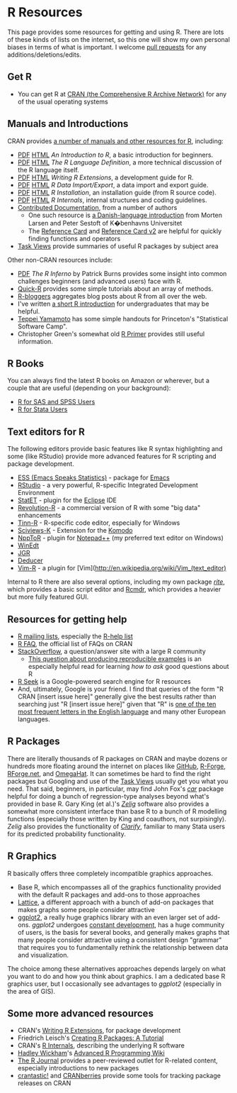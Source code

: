# R Resources

This page provides some resources for getting and using R. There are lots of these kinds of lists on the internet, so this one will show my own personal biases in terms of what is important. I welcome [pull requests](https://github.com/leeper/Rcourse/pulls) for any additions/deletions/edits.

## Get R ##
* You can get R at [CRAN (the Comprehensive R Archive Network)](http://cran.r-project.org/) for any of the usual operating systems


## Manuals and Introductions ##
CRAN provides [a number of manuals and other resources for R](http://cran.r-project.org/manuals.html), including:
* [PDF](http://cran.r-project.org/doc/manuals/R-intro.pdf)
[HTML](http://cran.r-project.org/doc/manuals/R-intro.html) _An Introduction to R_, a basic introduction for beginners.
* [PDF](http://cran.r-project.org/doc/manuals/R-lang.pdf) [HTML](http://cran.r-project.org/doc/manuals/R-lang.html) _The R Language Definition_, a more technical discussion of the R language itself.
* [PDF](http://cran.r-project.org/doc/manuals/R-exts.pdf) [HTML](http://cran.r-project.org/doc/manuals/R-exts.html) _Writing R Extensions_, a development guide for R.
* [PDF](http://cran.r-project.org/doc/manuals/R-data.pdf) [HTML](http://cran.r-project.org/doc/manuals/R-data.html) _R Data Import/Export_, a data import and export guide.
* [PDF](http://cran.r-project.org/doc/manuals/R-admin.pdf) [HTML](http://cran.r-project.org/doc/manuals/R-admin.html) _R Installation_, an installation guide (from R source code).
* [PDF](http://cran.r-project.org/doc/manuals/R-ints.pdf) [HTML](http://cran.r-project.org/doc/manuals/R-ints.html) _R Internals_, internal structures and coding guidelines.
* [Contributed Documentation](http://cran.r-project.org/other-docs.html), from a number of authors
  * One such resource is [a Danish-language introduction](http://cran.r-project.org/doc/contrib/Larsen+Sestof-noter-om-R.pdf) from Morten Larsen and Peter Sestoft of K�benhavns Universitet
  * The [Reference Card](http://cran.r-project.org/doc/contrib/refcard.pdf) and [Reference Card v2](http://cran.r-project.org/doc/contrib/Baggott-refcard-v2.pdf) are helpful for quickly finding functions and operators
* [Task Views](http://cran.r-project.org/web/views/) provide summaries of useful R packages by subject area

Other non-CRAN resources include:
* [PDF](http://lib.stat.cmu.edu/S/Spoetry/Tutor/R_inferno.pdf) *The R Inferno* by Patrick Burns provides some insight into common challenges beginners (and advanced users) face with R.
* [Quick-R](http://www.statmethods.net/) provides some simple tutorials about an array of methods.
* [R-bloggers](http://www.r-bloggers.com/) aggregates blog posts about R from all over the web.
* I've written [a short R introduction](/Intro2R/Intro2R.pdf) for undergraduates that may be helpful.
* [Teppei Yamamoto](http://web.mit.edu/teppei/www/teaching.html) has some simple handouts for Princeton's "Statistical Software Camp".
* Christopher Green's somewhat old [R Primer](http://www.stat.washington.edu/cggreen/rprimer/) provides still useful information.

## R Books ##
You can always find the latest R books on Amazon or wherever, but a couple that are useful (depending on your background):
* [R for SAS and SPSS Users](http://www.amazon.com/SAS-SPSS-Users-Statistics-Computing/dp/1461406846)
* [R for Stata Users](http://www.amazon.com/R-Stata-Users-Statistics-Computing/dp/1461425964)


## Text editors for R ##
The following editors provide basic features like R syntax highlighting and some (like RStudio) provide more advanced features for R scripting and package development.
* [ESS (Emacs Speaks Statistics)](http://ess.r-project.org/) - package for [Emacs](https://www.gnu.org/software/emacs/)
* [RStudio](http://www.rstudio.com/ide/) - a very powerful, R-specific Integrated Development Environment
* [StatET](http://www.walware.de/goto/statet) - plugin for the [Eclipse](http://www.eclipse.org/eclipse/) IDE
* [Revolution-R](http://www.revolutionanalytics.com/products/revolution-r.php) - a commercial version of R with some "big data" enhancements
* [Tinn-R](http://www.sciviews.org/Tinn-R/) - R-specific code editor, especially for Windows
* [Sciviews-K](http://www.sciviews.org/SciViews-K) - Extension for the [Komodo](http://www.activestate.com/komodo-ide)
* [NppToR](http://sourceforge.net/projects/npptor/) - plugin for [Notepad++](http://notepad-plus-plus.org/) (my preferred text editor on Windows)
* [WinEdt](http://www.winedt.com/)
* [JGR](http://rforge.net/JGR/)
* [Deducer](http://www.deducer.org/pmwiki/pmwiki.php)
* [Vim-R](http://www.vim.org/scripts/script.php?script_id=2628) - a plugin for [Vim](http://en.wikipedia.org/wiki/Vim_(text_editor)

Internal to R there are also several options, including my own package [*rite*](http://cran.r-project.org/web/packages/rite/), which provides a basic script editor and [Rcmdr](http://socserv.mcmaster.ca/jfox/Misc/Rcmdr/), which provides a heavier but more fully featured GUI.


## Resources for getting help ##
* [R mailing lists](http://www.r-project.org/mail.html), especially the [R-help list](https://stat.ethz.ch/mailman/listinfo/r-help)
* [R FAQ](http://cran.r-project.org/doc/FAQ/R-FAQ.html), the official list of FAQs on CRAN
* [StackOverflow](http://stackoverflow.com/questions/tagged/r), a question/answer site with a large R community
  * [This question about producing reproducible examples](http://stackoverflow.com/questions/5963269/how-to-make-a-great-r-reproducible-example) is an especially helpful read for learning *how to ask* good questions about R
* [R Seek](http://www.rseek.org/) is a Google-powered search engine for R resources
* And, ultimately, Google is your friend. I find that queries of the form "R CRAN [insert issue here]" generally give the best results rather than searching just "R [insert issue here]" given that "R" is [one of the ten most frequent letters in the English language](http://en.wikipedia.org/wiki/Letter_frequency#Relative_frequencies_of_letters_in_the_English_language) and many other European languages.


## R Packages ##
There are literally thousands of R packages on CRAN and maybe dozens or hundreds more floating around the internet on places like [GitHub](https://github.com/), [R-Forge](http://r-forge.r-project.org/), [RForge.net](http://www.rforge.net/), and [OmegaHat](http://www.omegahat.org/). It can sometimes be hard to find the right packages but Googling and use of the [Task Views](http://cran.r-project.org/web/views/) usually get you what you need. That said, beginners, in particular, may find John Fox's [*car*](http://cran.r-project.org/web/packages/car/index.html) package helpful for doing a bunch of regression-type analyses beyond what's provided in base R. Gary King (et al.)'s [*Zelig*](http://gking.harvard.edu/zelig) software also provides a somewhat more consistent interface than base R to a bunch of R modelling functions (especially those written by King and coauthors, not surpisingly). *Zelig* also provides the functionality of [*Clarify*](http://gking.harvard.edu/clarify), familiar to many Stata users for its predicted probability functionality.


## R Graphics ##
R basically offers three completely incompatible graphics approaches.
* Base R, which encompasses all of the graphics functionality provided with the default R packages and add-ons to those approaches
* [Lattice](http://cran.r-project.org/web/packages/lattice/index.html), a different approach with a bunch of add-on packages that makes graphs some people consider attractive
* [ggplot2](http://ggplot2.org/), a really huge graphics library with an even larger set of add-ons. *ggplot2* undergoes [constant development](https://github.com/hadley/ggplot2), has a huge community of users, is the basis for several books, and generally makes graphs that many people consider attractive using a consistent design "grammar" that requires you to fundamentally rethink the relationship between data and visualization.

The choice among these alternatives approaches depends largely on what you want to do and how you think about graphics. I am a dedicated base R graphics user, but I occasionally see advantages to *ggplot2* (especially in the area of GIS).

## Some more advanced resources ##
* CRAN's [Writing R Extensions](http://cran.r-project.org/doc/manuals/r-release/R-exts.pdf), for package development
* Friedrich Leisch's [Creating R Packages: A Tutorial](http://cran.r-project.org/doc/contrib/Leisch-CreatingPackages.pdf)
* CRAN's [R Internals](http://cran.r-project.org/doc/manuals/r-release/R-ints.pdf), describing the underlying R software
* [Hadley Wickham](http://had.co.nz/)'s [Advanced R Programming Wiki](http://adv-r.had.co.nz/)
* [The R Journal](http://journal.r-project.org/) provides a peer-reviewed outlet for R-related content, especially introductions to new packages
* [crantastic!](http://crantastic.org/) and [CRANberries](http://dirk.eddelbuettel.com/cranberries/) provide some tools for tracking package releases on CRAN
